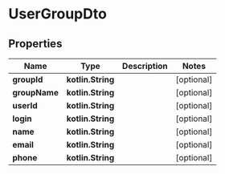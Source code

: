 
# UserGroupDto

## Properties
Name | Type | Description | Notes
------------ | ------------- | ------------- | -------------
**groupId** | **kotlin.String** |  |  [optional]
**groupName** | **kotlin.String** |  |  [optional]
**userId** | **kotlin.String** |  |  [optional]
**login** | **kotlin.String** |  |  [optional]
**name** | **kotlin.String** |  |  [optional]
**email** | **kotlin.String** |  |  [optional]
**phone** | **kotlin.String** |  |  [optional]



